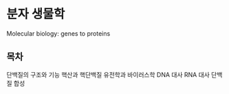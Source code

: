 # 분자 생물학

Molecular biology: genes to proteins

## 목차

단백질의 구조와 기능
핵산과 핵단백질
유전학과 바이러스학
DNA 대사
RNA 대사
단백질 합성